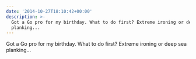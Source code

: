 ```yaml
---
date: '2014-10-27T18:10:42+00:00'
description: >-
  Got a Go pro for my birthday. What to do first? Extreme ironing or deep sea
  planking...
---
```

Got a Go pro for my birthday. What to do first? Extreme ironing or deep sea planking...
